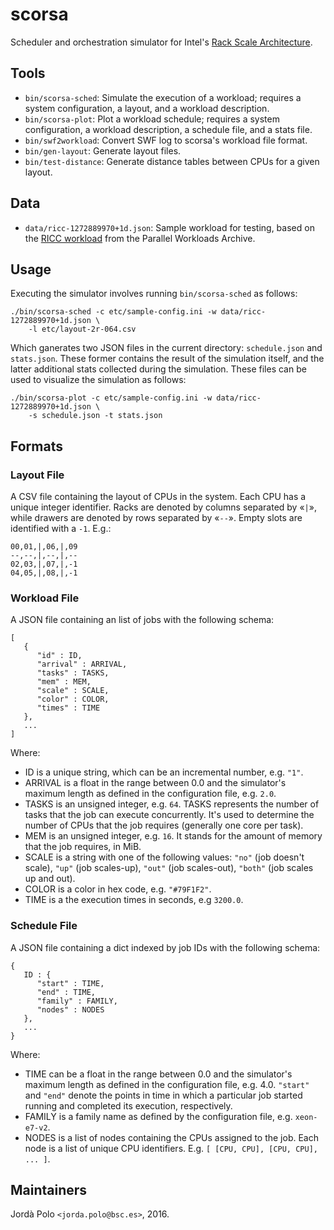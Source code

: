 # scorsa

Scheduler and orchestration simulator for Intel's [Rack Scale
Architecture][rackscale].

## Tools

- `bin/scorsa-sched`: Simulate the execution of a workload; requires a system
  configuration, a layout, and a workload description.
- `bin/scorsa-plot`: Plot a workload schedule; requires a system
  configuration, a workload description, a schedule file, and a stats file.
- `bin/swf2workload`: Convert SWF log to scorsa's workload file format.
- `bin/gen-layout`: Generate layout files.
- `bin/test-distance`: Generate distance tables between CPUs for a given
  layout.

## Data

- `data/ricc-1272889970+1d.json`: Sample workload for testing, based on the
  [RICC workload][ricc] from the Parallel Workloads Archive.

## Usage

Executing the simulator involves running `bin/scorsa-sched` as follows:

```
./bin/scorsa-sched -c etc/sample-config.ini -w data/ricc-1272889970+1d.json \
    -l etc/layout-2r-064.csv
```

Which ganerates two JSON files in the current directory: `schedule.json` and
`stats.json`. These former contains the result of the simulation itself, and
the latter additional stats collected during the simulation. These files can
be used to visualize the simulation as follows:

```
./bin/scorsa-plot -c etc/sample-config.ini -w data/ricc-1272889970+1d.json \
    -s schedule.json -t stats.json
```

## Formats

### Layout File

A CSV file containing the layout of CPUs in the system. Each CPU has a unique
integer identifier. Racks are denoted by columns separated by «`|`», while
drawers are denoted by rows separated by «`--`». Empty slots are identified
with a `-1`. E.g.:

```
00,01,|,06,|,09
--,--,|,--,|,--
02,03,|,07,|,-1
04,05,|,08,|,-1
```

### Workload File

A JSON file containing an list of jobs with the following schema:


```
[
   {
      "id" : ID,
      "arrival" : ARRIVAL,
      "tasks" : TASKS,
      "mem" : MEM,
      "scale" : SCALE,
      "color" : COLOR,
      "times" : TIME
   },
   ...
]

```

Where:

- ID is a unique string, which can be an incremental number, e.g. `"1"`.
- ARRIVAL is a float in the range between 0.0 and the simulator's maximum
  length as defined in the configuration file, e.g. `2.0`.
- TASKS is an unsigned integer, e.g. `64`. TASKS represents the number of
  tasks that the job can execute concurrently. It's used to determine the
  number of CPUs that the job requires (generally one core per task).
- MEM is an unsigned integer, e.g. `16`. It stands for the amount of memory
  that the job requires, in MiB.
- SCALE is a string with one of the following values: `"no"` (job doesn't
  scale), `"up"` (job scales-up), `"out"` (job scales-out), `"both"` (job
  scales up and out).
- COLOR is a color in hex code, e.g. `"#79F1F2"`.
- TIME is a the execution times in seconds, e.g `3200.0`.

### Schedule File

A JSON file containing a dict indexed by job IDs with the following schema:

```
{
   ID : {
      "start" : TIME,
      "end" : TIME,
      "family" : FAMILY,
      "nodes" : NODES
   },
   ...
}
```

Where:

- TIME can be a float in the range between 0.0 and the simulator's maximum
  length as defined in the configuration file, e.g. 4.0. `"start"` and `"end"`
  denote the points in time in which a particular job started running and
  completed its execution, respectively.
- FAMILY is a family name as defined by the configuration file, e.g.
  `xeon-e7-v2`.
- NODES is a list of nodes containing the CPUs assigned to the job. Each node
  is a list of unique CPU identifiers. E.g. `[ [CPU, CPU], [CPU, CPU], ...
  ]`.

## Maintainers

Jordà Polo `<jorda.polo@bsc.es>`, 2016.

[rackscale]: http://www.intel.com/content/www/us/en/architecture-and-technology/intel-rack-scale-architecture.html "rackscale"
[ricc]: http://www.cs.huji.ac.il/labs/parallel/workload/l_ricc/index.html "The RICC Log"
